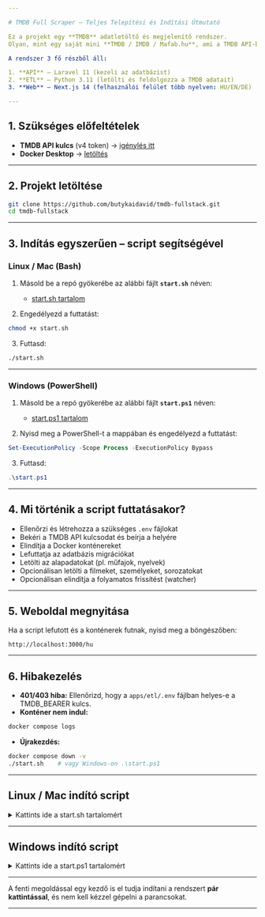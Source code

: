 ```yaml
---

# TMDB Full Scraper – Teljes Telepítési és Indítási Útmutató

Ez a projekt egy **TMDB** adatletöltő és megjelenítő rendszer.
Olyan, mint egy saját mini **TMDB / IMDB / Mafab.hu**, ami a TMDB API-ból lekéri az összes adatot (filmek, sorozatok, személyek, cégek stb.), elmenti a saját adatbázisodba, és egy weboldalon meg is jeleníti.

A rendszer 3 fő részből áll:

1. **API** – Laravel 11 (kezeli az adatbázist)
2. **ETL** – Python 3.11 (letölti és feldolgozza a TMDB adatait)
3. **Web** – Next.js 14 (felhasználói felület több nyelven: HU/EN/DE)

---
```


## 1. Szükséges előfeltételek

* **TMDB API kulcs** (v4 token) → [igénylés itt](https://www.themoviedb.org/settings/api)
* **Docker Desktop** → [letöltés](https://www.docker.com/products/docker-desktop)

---

## 2. Projekt letöltése

```bash
git clone https://github.com/butykaidavid/tmdb-fullstack.git
cd tmdb-fullstack
```

---

## 3. Indítás egyszerűen – script segítségével

### Linux / Mac (Bash)

1. Másold be a repó gyökerébe az alábbi fájlt **`start.sh`** néven:

   * [start.sh tartalom](#linux-mac-indító-script)
2. Engedélyezd a futtatást:

```bash
chmod +x start.sh
```

3. Futtasd:

```bash
./start.sh
```

---

### Windows (PowerShell)

1. Másold be a repó gyökerébe az alábbi fájlt **`start.ps1`** néven:

   * [start.ps1 tartalom](#windows-indító-script)
2. Nyisd meg a PowerShell-t a mappában és engedélyezd a futtatást:

```powershell
Set-ExecutionPolicy -Scope Process -ExecutionPolicy Bypass
```

3. Futtasd:

```powershell
.\start.ps1
```

---

## 4. Mi történik a script futtatásakor?

* Ellenőrzi és létrehozza a szükséges `.env` fájlokat
* Bekéri a TMDB API kulcsodat és beírja a helyére
* Elindítja a Docker konténereket
* Lefuttatja az adatbázis migrációkat
* Letölti az alapadatokat (pl. műfajok, nyelvek)
* Opcionálisan letölti a filmeket, személyeket, sorozatokat
* Opcionálisan elindítja a folyamatos frissítést (watcher)

---

## 5. Weboldal megnyitása

Ha a script lefutott és a konténerek futnak, nyisd meg a böngészőben:

```
http://localhost:3000/hu
```

---

## 6. Hibakezelés

* **401/403 hiba:** Ellenőrizd, hogy a `apps/etl/.env` fájlban helyes-e a TMDB\_BEARER kulcs.
* **Konténer nem indul:**

```bash
docker compose logs
```

* **Újrakezdés:**

```bash
docker compose down -v
./start.sh    # vagy Windows-on .\start.ps1
```

---

## Linux / Mac indító script

<details>
<summary>Kattints ide a start.sh tartalomért</summary>

```bash
[ide jön az előbb elkészített teljes start.sh tartalom]
```

</details>

---

## Windows indító script

<details>
<summary>Kattints ide a start.ps1 tartalomért</summary>

```powershell
[ide jön az előbb elkészített teljes start.ps1 tartalom]
```

</details>

---

A fenti megoldással egy kezdő is el tudja indítani a rendszert **pár kattintással**, és nem kell kézzel gépelni a parancsokat.

---
